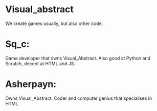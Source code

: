 # Visual_abstract
We create games usually, but also other code.

# Sq_c:
Game developer that owns Visual_Abstract. Also good at Python and Scratch, decent at HTML and JS.

# Asherpayn:
Owns Visual_Abstract. Coder and computer genius that specialises in HTML.
